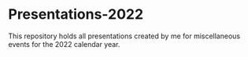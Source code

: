 # Presentations-2022
This repository holds all presentations created by me for miscellaneous events for the 2022 calendar year.
